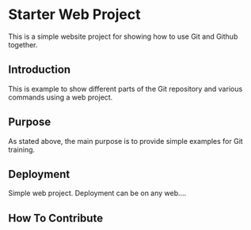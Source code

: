 # Starter Web Project


This is a simple website project for
showing how to use Git and Github together.

## Introduction

This is example to show different parts
of the Git repository and various commands
using a web project.

## Purpose

As stated above, the main purpose is to
provide simple examples for Git training.

## Deployment

Simple web project.  Deployment can be on any web....

## How To Contribute

